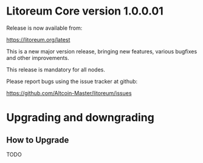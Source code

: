 Litoreum Core version 1.0.0.01
==========================

Release is now available from:

<https://litoreum.org/latest>

This is a new major version release, bringing new features, various bugfixes
and other improvements.

This release is mandatory for all nodes.

Please report bugs using the issue tracker at github:

<https://github.com/Altcoin-Master/litoreum/issues>


Upgrading and downgrading
=========================

How to Upgrade
--------------
TODO